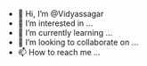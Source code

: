 - 👋 Hi, I’m @Vidyassagar
- 👀 I’m interested in ...
- 🌱 I’m currently learning ...
- 💞️ I’m looking to collaborate on ...
- 📫 How to reach me ...

<!---
Vidyassagar/Vidyassagar is a ✨ special ✨ repository because its `README.md` (this file) appears on your GitHub profile.
You can click the Preview link to take a look at your changes.
--->
